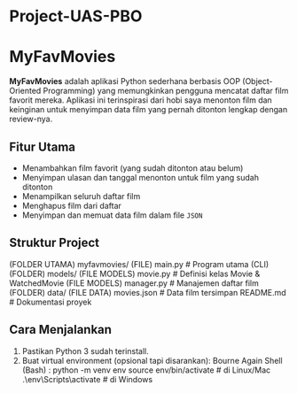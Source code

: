 # Project-UAS-PBO
# MyFavMovies

**MyFavMovies** adalah aplikasi Python sederhana berbasis OOP (Object-Oriented Programming) yang memungkinkan pengguna mencatat daftar film favorit mereka. Aplikasi ini terinspirasi dari hobi saya menonton film dan keinginan untuk menyimpan data film yang pernah ditonton lengkap dengan review-nya.

## Fitur Utama

- Menambahkan film favorit (yang sudah ditonton atau belum)
- Menyimpan ulasan dan tanggal menonton untuk film yang sudah ditonton
- Menampilkan seluruh daftar film
- Menghapus film dari daftar
- Menyimpan dan memuat data film dalam file `JSON`

## Struktur Project

(FOLDER UTAMA) myfavmovies/
(FILE) main.py # Program utama (CLI)
(FOLDER) models/
(FILE MODELS) movie.py # Definisi kelas Movie & WatchedMovie
(FILE MODELS) manager.py # Manajemen daftar film
(FOLDER) data/
(FILE DATA) movies.json # Data film tersimpan
README.md # Dokumentasi proyek

## Cara Menjalankan

1. Pastikan Python 3 sudah terinstall.
2. Buat virtual environment (opsional tapi disarankan):
Bourne Again Shell (Bash) : python -m venv env
   source env/bin/activate  # di Linux/Mac
   .\\env\\Scripts\\activate  # di Windows
